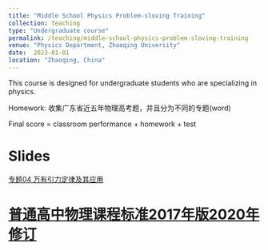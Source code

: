 ```yaml
---
title: "Middle School Physics Problem-sloving Training"
collection: teaching
type: "Undergraduate course"
permalink: /teaching/middle-school-physics-problem-sloving-training
venue: "Physics Department, Zhaoqing University"
date:  2023-01-01 
location: "Zhaoqing, China"
---
```


This course is designed for undergraduate students who are specializing in physics.

Homework: 收集广东省近五年物理高考题，并且分为不同的专题(word)

Final score = classroom performance + homework + test

Slides
====

[专题04 万有引力定律及其应用](https://shuailiu1990.github.io/files/第04讲万有引力定律及其应用.pdf)

[普通高中物理课程标准2017年版2020年修订](https://shuailiu1990.github.io/files/普通高中物理课程标准2017年版2020年修订.pdf)
====
